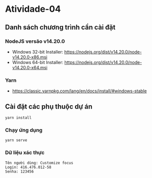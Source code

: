 # Atividade-04

## Danh sách chương trình cần cài đặt

### NodeJS versão v14.20.0
* Windows 32-bit Installer: https://nodejs.org/dist/v14.20.0/node-v14.20.0-x86.msi
* Windows 64-bit Installer: https://nodejs.org/dist/v14.20.0/node-v14.20.0-x64.msi

### Yarn 
* https://classic.yarnpkg.com/lang/en/docs/install/#windows-stable

## Cài đặt các phụ thuộc dự án
```
yarn install
```

### Chạy ứng dụng
```
yarn serve
```
### Dữ liệu xác thực
```
Tên người dùng: Customize focus
Login: 416.476.012-58
Senha: 123456
```
